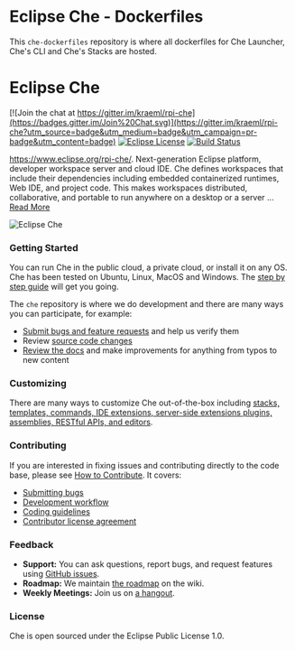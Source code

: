 # Eclipse Che - Dockerfiles

This `che-dockerfiles` repository is where all dockerfiles for Che Launcher, Che's CLI and Che's Stacks are hosted.  

# Eclipse Che
[![Join the chat at https://gitter.im/kraeml/rpi-che](https://badges.gitter.im/Join%20Chat.svg)](https://gitter.im/kraeml/rpi-che?utm_source=badge&utm_medium=badge&utm_campaign=pr-badge&utm_content=badge)
[![Eclipse License](http://img.shields.io/badge/license-Eclipse-brightgreen.svg)](https://github.com/kreaml/rpi-che/blob/master/LICENSE)
[![Build Status](https://ci.codenvycorp.com/buildStatus/icon?job=che-ci-master)](https://ci.codenvycorp.com/job/rpi-che-ci-master)

https://www.eclipse.org/rpi-che/. Next-generation Eclipse platform, developer workspace server and cloud IDE. Che defines workspaces that include their dependencies including embedded containerized runtimes, Web IDE, and project code. This makes workspaces distributed, collaborative, and portable to run anywhere on a desktop or a server ... [Read More](https://www.eclipse.org/rpi-che/features/)

![Eclipse Che](https://www.eclipse.org/rpi-che/images/banner@2x.png "Eclipse Che")

### Getting Started
You can run Che in the public cloud, a private cloud, or install it on any OS. Che has been tested on Ubuntu, Linux, MacOS and Windows. The [step by step guide](http://eclipse.org/rpi-che/getting-started/) will get you going.

The `che` repository is where we do development and there are many ways you can participate, for example:

- [Submit bugs and feature requests](http://github.com/kraeml/rpi-che/issues) and help us verify them
- Review [source code changes](http://github.com/kraeml/rpi-che/pulls)
- [Review the docs](https://eclipse-che.readme.io/docs/) and make improvements for anything from typos to new content

### Customizing
There are many ways to customize Che out-of-the-box including [stacks, templates, commands, IDE extensions, server-side extensions plugins, assemblies, RESTful APIs, and editors](https://github.com/kraeml/rpi-che/blob/master/CUSTOMIZING.md).

### Contributing
If you are interested in fixing issues and contributing directly to the code base, please see [How to Contribute](https://github.com/kraeml/rpi-che/wiki/How-To-Contribute). It covers:
- [Submitting bugs](https://github.com/kraeml/rpi-che/wiki/Submitting-Bugs-and-Suggestions)
- [Development workflow](https://github.com/kraeml/rpi-che/wiki/Development-Workflow)
- [Coding guidelines](https://github.com/kraeml/rpi-che/wiki/Coding-Guidelines)
- [Contributor license agreement](https://github.com/kraeml/rpi-che/wiki/Contributor-License-Agreement)

### Feedback
* **Support:** You can ask questions, report bugs, and request features using [GitHub issues](http://github.com/kraeml/rpi-che/issues).
* **Roadmap:** We maintain [the roadmap](https://github.com/kraeml/rpi-che/wiki/Roadmap) on the wiki.
* **Weekly Meetings:** Join us on [a hangout](https://github.com/kraeml/rpi-che/wiki/Weekly-Planning-Meetings).

### License
Che is open sourced under the Eclipse Public License 1.0.
